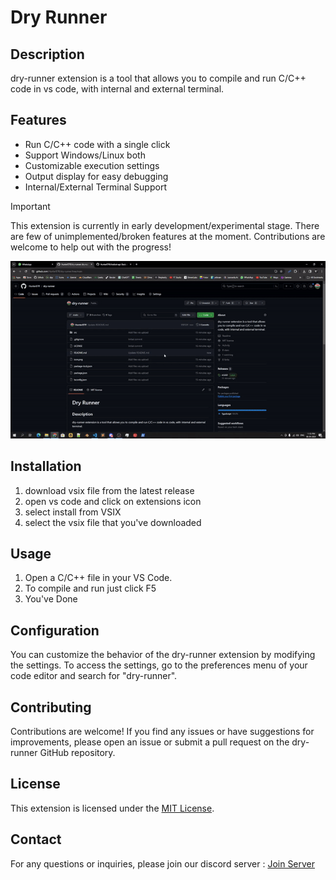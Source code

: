 # Dry Runner

## Description
dry-runner extension is a tool that allows you to compile and run C/C++ code in vs code, with internal and external terminal.

## Features
- Run C/C++ code with a single click
- Support Windows/Linux both
- Customizable execution settings
- Output display for easy debugging
- Internal/External Terminal Support
> [!IMPORTANT]  
> This extension is currently in early development/experimental stage. There are few of unimplemented/broken features at the moment. Contributions are welcome to help out with the progress!

<img src="https://github.com/Hunter87ff/dry-runner/blob/main/img/installation.gif">

## Installation
1. download vsix file from the latest release
2. open vs code and click on extensions icon
3. select install from VSIX
4. select the vsix file that you've downloaded




## Usage
1. Open a C/C++ file in your VS Code.
2. To compile and run just click F5
3. You've Done


## Configuration
You can customize the behavior of the dry-runner extension by modifying the settings. To access the settings, go to the preferences menu of your code editor and search for "dry-runner".

## Contributing
Contributions are welcome! If you find any issues or have suggestions for improvements, please open an issue or submit a pull request on the dry-runner GitHub repository.

## License
This extension is licensed under the [MIT License](https://opensource.org/licenses/MIT).

## Contact
For any questions or inquiries, please join our discord server : [Join Server](https://discord.gg/vMnhpAyFZm)
